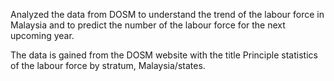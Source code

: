 Analyzed the data from DOSM to understand the trend of the labour force in Malaysia and to predict the number of the labour force for the next upcoming year.  

The data is gained from the DOSM website with the title Principle statistics of the labour force by stratum, Malaysia/states.
